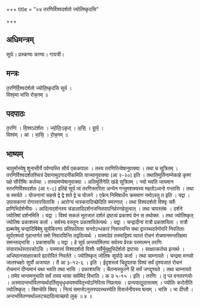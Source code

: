+++
title = "०४ तरणिर्विश्वदर्शतो ज्योतिष्कृदसि"

+++
## अधिमन्त्रम्
सूर्यः। प्रस्कण्वः काण्वः। गायत्री।

## मन्त्रः
त॒रणि॑र्वि॒श्वद॑र्शतो ज्योति॒ष्कृद॑सि सूर्य ।  
विश्व॒मा भा॑सि रोच॒नम् ॥

## पदपाठः
त॒रणिः॑ । वि॒श्वऽद॑र्शतः । ज्यो॒तिः॒ऽकृत् । अ॒सि॒ । सू॒र्य॒ ।  
विश्व॑म् । आ । भा॒सि॒ । रो॒च॒नम् ॥

## भाष्यम्
चातुर्मास्येषु शुनासीर्ये पर्वण्यस्ति सौर्य एककपालः । तस्य तरणिरित्येषानुवाक्या । तथा च सूत्रितम् । तरणिर्विश्वदर्शतश्चित्रं देवानामुदगादनीकमिति याज्यानुवाक्याः (आ २-२०) इति । तथातिमूर्तिनाम्नेकाहे कृष्ण पक्षे सौरीष्विः कर्तव्या । तस्यामप्येषानुवाक्या । अतिमूर्तिनेति खंडे सूत्रितम् । नवो भवति जायमान स्तरणिर्विश्वदर्शतः (आ ९-८) इतिहे सूर्य त्वं तरणिस्तरिता अन्येन गन्तुमशक्यस्य महतोऽध्वनो गन्तासि । तथा च स्मर्यते । योजनानां सहस्रे द्वे द्वे शते द्वे च योजने । एकेन निमिषार्धेन क्रममाण नमोऽस्तु त इति । यद्वा । उपासकानां रोगात्तारयितासि । आरोग्यं भास्करादिच्छेदिति स्मरणात् । तथा विश्वदर्शतो विश्वृः सर्वैः प्राणिभिर्दर्शनीयः । आदित्यदर्शनस्य चंडालादिदर्शनजनितपापनिर्हरणहेतुत्वात् । तथा चापस्तंबः । दर्शने ज्योतिषां दर्शनमिति । यद्वा । विश्वं सकलं भूतजातं दर्शतं द्रष्टव्यं प्रकाश्यं येन स तथोक्तः । तथा ज्योतिष्कृत् ज्योतिषः प्रकाशस्य कर्ता । सर्वस्य वस्तुनः प्रकाशयितेत्यर्थः । यद्वा । चन्द्रादीनां रात्रौ प्रकाशयिता । रात्रौ ह्यब्मयेषु चन्द्रादिबिंबेषु सूर्यकिरणाः प्रतिफलिताः सन्तोऽन्धकारं निवारयन्ति यथा द्वारस्थदर्पणोपरि निपतिताः सूर्यरश्मयो गृहान्तर्गतं तमो निवारयिन्ति तद्वदित्यर्थः । यस्मादेवं तस्माद्विश्वं व्याप्तं रोचनं रोचमानमन्तरिक्षमा समन्ताद्भासि । प्रकाशयसि ॥ यद्वा । हे सूर्य अन्तर्यामितया सर्वस्य प्रेरक परमात्मन् तरणिः संसाराब्धेस्तारकोऽसि । यस्मात्त्वं विश्वदर्शतो विश्वैः सर्वैर्मुमुक्षुभिर्दर्शतो द्रष्टव्यः । साक्षात्कर्तव्य इत्यर्थः । अधिष्ठानसाक्षात्कारे ह्यारोपितं निवर्तते । ज्योतिष्कृत् जोतिषः सूर्यादेः कर्ता । तथा चाम्नायते । चन्द्रमा मनसो जातश्चक्षोः सूर्यो अजायत । तै आ ३-१२-६ । इति । ईदृशस्त्वं चिद्रूपतया विश्वं सर्वं दृश्यजातं रोचनं रोचमानं दीप्यमानं यथा भवति तथा भासि । प्रकाशयसि । चैतन्यस्फुरणे हि सर्वं जगद्दृश्यते । तथा चाम्नायते । तमेव भान्तमनुभाति सर्वं तस्य भासा सर्वमिदं विभाति । क उ ५-१५ । इति । तरणिः । तृ प्ल वनतरणयोः । अस्मादन्तर्भावितण्यर्थादर्तिसृभृधृधम्यश्यवितृभ्योऽनिरित्य निप्रत्ययः । प्रत्ययाद्युदात्तत्वम् । ज्योतिः करोतीति ज्योतिष्कृत् । क्विप्चेति क्विप् । नित्यं समासेऽनुत्तरपदस्थस्येति विसर्जनीयस्य षत्वम् । भासि । भा दीप्तौ । अन्तर्भावितण्यर्थाल्लट्यदादित्याच्छपो लुक् ॥ ४ ॥